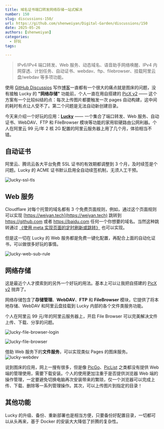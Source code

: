```yaml
---
title: 域名证书端口转发网络存储一站式解决
number: 150
slug: discussions-150/
url: https://github.com/shenweiyan/Digital-Garden/discussions/150
date: 2025-05-26
authors: [shenweiyan]
categories: 
  - 好玩
tags: 

---
```


> IPv6/IPv4 端口转发、Web 服务、动态域名、语音助手网络唤醒、IPv4 内网穿透、计划任务、自动证书、webdav、ftp、filebrowser、挂载阿里云盘/webdav 等多项功能。

<!-- more -->

使用 [GitHub Discussios](https://github.com/shenweiyan/Digital-Garden/discussions) 写作[博客](https://weiyan.cc/)一直都有一个很大的痛点就是图床的问题，没有接触 Lucky 的 **"网络存储"** 功能前，个人一直在用自搭建的 [PicX v2](https://github.com/XPoet/picx/tree/v2) —— 这个方案有一个比较纠结的点：每次上传图片都要触发一次 pages 自动构建，这中间的耗时有点让人受不了。第二个问题是无法自动新创建目录。

今天来介绍一个好玩的应用：[**Lucky**](https://github.com/gdy666/lucky) —— 一个集合了端口转发、Web 服务、自动证书、WebDAV、FTP 和 FileBrowser 模块等功能的家用软硬路由公网利器。个人在阿里云 99 元/年 2 核 2G 配置的阿里云服务器上用了几个月，体验相当不错。

## 自动证书

阿里云、腾讯云各大平台免费 SSL 证书的有效期都调整到 3 个月，及时续签是个问题。Lucky 的 ACME 证书默认启用全自动续签机制，无须人工干预。    

![lucky-ssl-tls](https://kg.weiyan.cc/2025/05/lucky-ssl-tls.png)

## Web 服务

Cloudflare 对每个托管的域名都有 3 个免费页面规则，例如，通过这个页面规则可以实现 [https://weiyan.tech](https://weiyan.tech) 跳转到 <https://github.com> 或者 <https://baidu.com> 任何一个你想要的域名。当然这种跳转通过 [《使用 meta 实现页面的定时刷新或跳转》](https://weiyan.cc/blog/discussions-33/) 也可以实现。

但是这一切在 Lucky 的 Web 服务都是免费一键化配置，再配合上面的自动化证书，可以做很多好玩的事情。    

![lucky-web-sub-rule](https://kg.weiyan.cc/2025/05/lucky-web-sub-rule.png)

## 网络存储

这是最近个人才摸索到的另外一个好玩的用法。基本上可以让我把自搭建的 [PicX v2](https://github.com/XPoet/picx/tree/v2) 抛弃了。

网络存储包含了**存储管理**、**WebDAV**、**FTP** 和 **FileBrowser** 模块，它提供了将本地存储、WebDAV 和阿里云盘挂载到 Lucky 内部的各个文件类服务功能。

个人在阿里云 99 元/年的阿里云服务器上，开启 File Browser 可以完美解决文件上传、下载、分享的问题。

![lucky-file-browser-login](https://kg.weiyan.cc/2025/05/lucky-file-browser-login.png)

![lucky-file-browser](https://kg.weiyan.cc/2025/05/lucky-file-browser.png)

借助 Web 服务下的**文件服务**，可以实现类似 Pages 的图床服务。
![lucky-webdev](https://kg.weiyan.cc/2025/05/lucky-webdev.png)

说到图床的应用，网上一搜有很多，但是像 [PicGo](https://github.com/Molunerfinn/PicGo)、[PicList](https://github.com/Kuingsmile/PicList) 之类都没有提供 Web 端的管理使用，需要下载安装。个人的使用更加注重于是否提供浏览器 Web 端的操作管理，一定要避免切换电脑再次安装带来的繁琐，仅一个浏览器可以完成上传、下载、删除等一系列管理操作。其次，可以上传图片到指定的目录！

## 其他功能

Lucky 的升级、备份、重新部署也是相当方便，只要备份好配置目录，一切都可以从头再来，基于 Docker 的安装大大降低了折腾的复杂性。


<script src="https://giscus.app/client.js"
	data-repo="shenweiyan/Digital-Garden"
	data-repo-id="R_kgDOKgxWlg"
	data-mapping="number"
	data-term="150"
	data-reactions-enabled="1"
	data-emit-metadata="0"
	data-input-position="bottom"
	data-theme="light"
	data-lang="zh-CN"
	crossorigin="anonymous"
	async>
</script>

